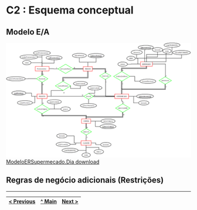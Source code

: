 # C2 : Esquema conceptual

## Modelo E/A
![Modelo EA Supermecado](doc/rei/images/SupermecadoModelo_ER.png)     
  [ModeloERSupermecado.Dia download ](doc/rei/images/SupermecadoModelo_ER)

## Regras de negócio adicionais (Restrições)


---
[< Previous](rebd01.md) | [^ Main](/../../) | [Next >](rebd03.md)
:--- | :---: | ---: 
